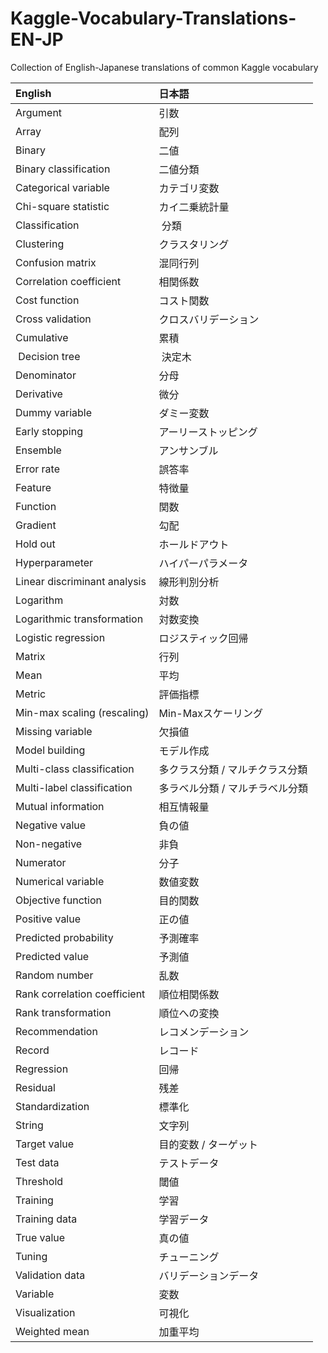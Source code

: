 # Kaggle-Vocabulary-Translations-EN-JP
Collection of English-Japanese translations of common Kaggle vocabulary

| English | 日本語 |
|:--- |:--------------------------- |
| Argument | 引数 |
| Array | 配列 |
| Binary | 二値 |
| Binary classification | 二値分類 |
| Categorical variable | カテゴリ変数 |
| Chi-square statistic | カイ二乗統計量 |
| Classification | 分類 |
| Clustering | クラスタリング |
| Confusion matrix | 混同行列 |
| Correlation coefficient | 相関係数 |
| Cost function | コスト関数 |
| Cross validation | クロスバリデーション |
| Cumulative | 累積 |
| Decision tree | 決定木 |
| Denominator | 分母 |
| Derivative | 微分 |
| Dummy variable | ダミー変数 |
| Early stopping | アーリーストッピング |
| Ensemble | アンサンブル |
| Error rate | 誤答率 |
| Feature | 特徴量 |
| Function | 関数 |
| Gradient | 勾配 |
| Hold out | ホールドアウト |
| Hyperparameter | ハイパーパラメータ |
| Linear discriminant analysis | 線形判別分析 |
| Logarithm | 対数 |
| Logarithmic transformation | 対数変換 |
| Logistic regression | ロジスティック回帰 |
| Matrix | 行列 |
| Mean | 平均 |
| Metric | 評価指標 |
| Min-max scaling (rescaling) | Min-Maxスケーリング |
| Missing variable | 欠損値 |
| Model building | モデル作成 |
| Multi-class classification | 多クラス分類 / マルチクラス分類 |
| Multi-label classification | 多ラベル分類 / マルチラベル分類 |
| Mutual information | 相互情報量 |
| Negative value | 負の値 |
| Non-negative | 非負 |
| Numerator | 分子 |
| Numerical variable | 数値変数 |
| Objective function | 目的関数 |
| Positive value | 正の値 |
| Predicted probability | 予測確率 |
| Predicted value | 予測値 |
| Random number | 乱数 |
| Rank correlation coefficient | 順位相関係数 |
| Rank transformation | 順位への変換 |
| Recommendation | レコメンデーション |
| Record | レコード |
| Regression | 回帰 |
| Residual | 残差 |
| Standardization | 標準化 |
| String | 文字列 |
| Target value | 目的変数 / ターゲット |
| Test data | テストデータ |
| Threshold | 閾値 |
| Training | 学習 |
| Training data | 学習データ |
| True value | 真の値 |
| Tuning | チューニング |
| Validation data | バリデーションデータ |
| Variable | 変数 |
| Visualization | 可視化 |
| Weighted mean | 加重平均 |
